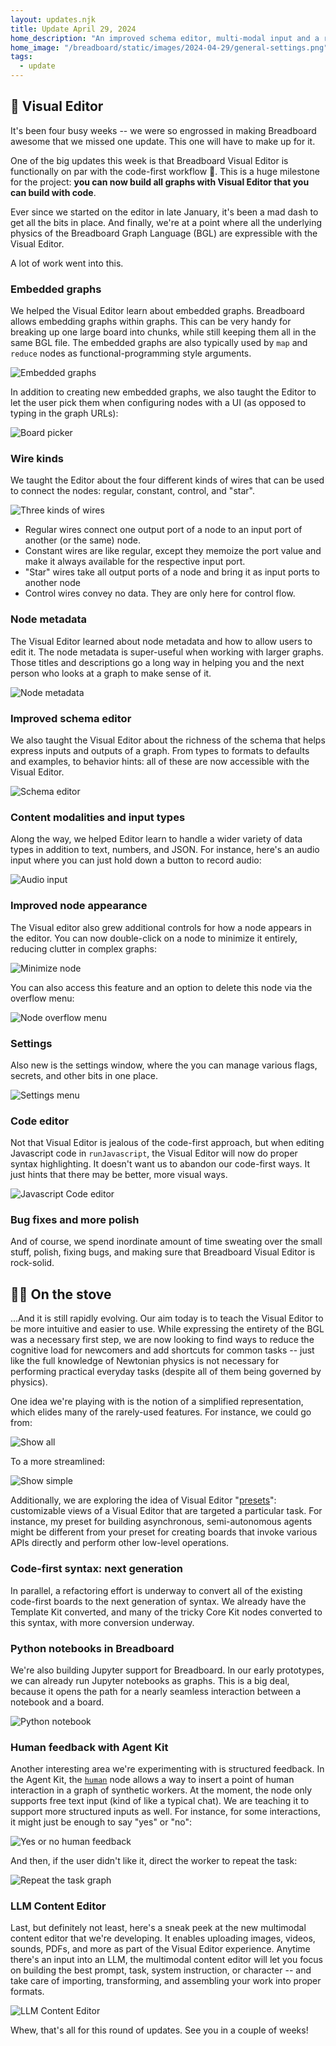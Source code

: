 ```yaml
---
layout: updates.njk
title: Update April 29, 2024
home_description: "An improved schema editor, multi-modal input and a raft of new settings arrive in the Visual Editor"
home_image: "/breadboard/static/images/2024-04-29/general-settings.png"
tags:
  - update
---
```


## 🎨 Visual Editor

It's been four busy weeks -- we were so engrossed in making Breadboard awesome that we missed one update. This one will have to make up for it.

One of the big updates this week is that Breadboard Visual Editor is functionally on par with the code-first workflow 🎉. This is a huge milestone for the project: **you can now build all graphs with Visual Editor that you can build with code**.

Ever since we started on the editor in late January, it's been a mad dash to get all the bits in place. And finally, we're at a point where all the underlying physics of the Breadboard Graph Language (BGL) are expressible with the Visual Editor.

A lot of work went into this.

### Embedded graphs

We helped the Visual Editor learn about embedded graphs. Breadboard allows embedding graphs within graphs. This can be very handy for breaking up one large board into chunks, while still keeping them all in the same BGL file. The embedded graphs are also typically used by `map` and `reduce` nodes as functional-programming style arguments.

![Embedded graphs](/breadboard/static/images/2024-04-29/embedded-graphs.png)

In addition to creating new embedded graphs, we also taught the Editor to let the user pick them when configuring nodes with a UI (as opposed to typing in the graph URLs):

![Board picker](/breadboard/static/images/2024-04-29/board-picker.png)

### Wire kinds

We taught the Editor about the four different kinds of wires that can be used to connect the nodes: regular, constant, control, and "star".

![Three kinds of wires](/breadboard/static/images/2024-04-29/all-wire-kinds.png)

- Regular wires connect one output port of a node to an input port of another (or the same) node.
- Constant wires are like regular, except they memoize the port value and make it always available for the respective input port.
- "Star" wires take all output ports of a node and bring it as input ports to another node
- Control wires convey no data. They are only here for control flow.

### Node metadata

The Visual Editor learned about node metadata and how to allow users to edit it. The node metadata is super-useful when working with larger graphs. Those titles and descriptions go a long way in helping you and the next person who looks at a graph to make sense of it.

![Node metadata](/breadboard/static/images/2024-04-29/node-metadata.png)

### Improved schema editor

We also taught the Visual Editor about the richness of the schema that helps express inputs and outputs of a graph. From types to formats to defaults and examples, to behavior hints: all of these are now accessible with the Visual Editor.

![Schema editor](/breadboard/static/images/2024-04-29/schema-editor.png)

### Content modalities and input types

Along the way, we helped Editor learn to handle a wider variety of data types in addition to text, numbers, and JSON. For instance, here's an audio input where you can just hold down a button to record audio:

![Audio input](/breadboard/static/images/2024-04-29/audio-input.png)

### Improved node appearance

The Visual editor also grew additional controls for how a node appears in the editor. You can now double-click on a node to minimize it entirely, reducing clutter in complex graphs:

![Minimize node](/breadboard/static/images/2024-04-29/node-minimized.png)

You can also access this feature and an option to delete this node via the overflow menu:

![Node overflow menu](/breadboard/static/images/2024-04-29/node-overflow.png)

### Settings

Also new is the settings window, where the you can manage various flags, secrets, and other bits in one place.

![Settings menu](/breadboard/static/images/2024-04-29/general-settings.png)

### Code editor

Not that Visual Editor is jealous of the code-first approach, but when editing Javascript code in `runJavascript`, the Visual Editor will now do proper syntax highlighting. It doesn't want us to abandon our code-first ways. It just hints that there may be better, more visual ways.

![Javascript Code editor](/breadboard/static/images/2024-04-29/code-editor.png)

### Bug fixes and more polish

And of course, we spend inordinate amount of time sweating over the small stuff, polish, fixing bugs, and making sure that Breadboard Visual Editor is rock-solid.

## 🧑‍🍳 On the stove

...And it is still rapidly evolving. Our aim today is to teach the Visual Editor to be more intuitive and easier to use. While expressing the entirety of the BGL was a necessary first step, we are now looking to find ways to reduce the cognitive load for newcomers and add shortcuts for common tasks -- just like the full knowledge of Newtonian physics is not necessary for performing practical everyday tasks (despite all of them being governed by physics).

One idea we're playing with is the notion of a simplified representation, which elides many of the rarely-used features. For instance, we could go from:

![Show all](/breadboard/static/images/2024-04-29/song-writer-show-all.png)

To a more streamlined:

![Show simple](/breadboard/static/images/2024-04-29/song-writer-simple.png)

Additionally, we are exploring the idea of Visual Editor "[presets](https://github.com/breadboard-ai/breadboard/issues/1445)": customizable views of a Visual Editor that are targeted a particular task. For instance, my preset for building asynchronous, semi-autonomous agents might be different from your preset for creating boards that invoke various APIs directly and perform other low-level operations.

### Code-first syntax: next generation

In parallel, a refactoring effort is underway to convert all of the existing code-first boards to the next generation of syntax. We already have the Template Kit converted, and many of the tricky Core Kit nodes converted to this syntax, with more conversion underway.

### Python notebooks in Breadboard

We're also building Jupyter support for Breadboard. In our early prototypes, we can already run Jupyter notebooks as graphs. This is a big deal, because it opens the path for a nearly seamless interaction between a notebook and a board.

![Python notebook](/breadboard/static/images/2024-04-29/python-notebook.png)

### Human feedback with Agent Kit

Another interesting area we're experimenting with is structured feedback. In the Agent Kit, the [`human`](/breadboard/docs/kits/agents/#human-agentshuman) node allows a way to insert a point of human interaction in a graph of synthetic workers. At the moment, the node only supports free text input (kind of like a typical chat). We are teaching it to support more structured inputs as well. For instance, for some interactions, it might just be enough to say "yes" or "no":

![Yes or no human feedback](/breadboard/static/images/2024-04-29/vote-feedback-text.png)

And then, if the user didn't like it, direct the worker to repeat the task:

![Repeat the task graph](/breadboard/static/images/2024-04-29/vote-feedback-graph.png)

### LLM Content Editor

Last, but definitely not least, here's a sneak peek at the new multimodal content editor that we're developing. It enables uploading images, videos, sounds, PDFs, and more as part of the Visual Editor experience. Anytime there's an input into an LLM, the multimodal content editor will let you focus on building the best prompt, task, system instruction, or character -- and take care of importing, transforming, and assembling your work into proper formats.

![LLM Content Editor](/breadboard/static/images/2024-04-29/llm-content-editor.png)

Whew, that's all for this round of updates. See you in a couple of weeks!

